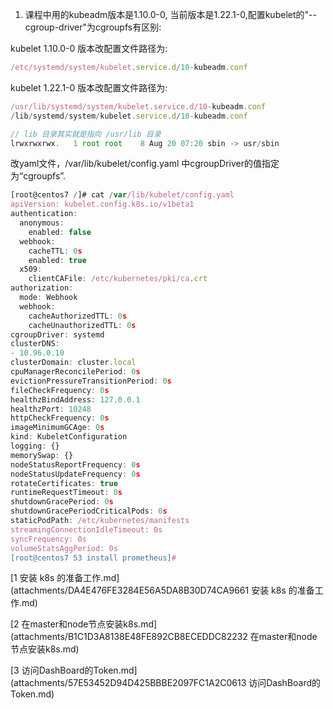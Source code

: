 1. 课程中用的kubeadm版本是1.10.0-0, 当前版本是1.22.1-0,配置kubelet的"--cgroup-driver"为cgroupfs有区别: 



kubelet 1.10.0-0 版本改配置文件路径为:

```javascript
/etc/systemd/system/kubelet.service.d/10-kubeadm.conf
```



kubelet  1.22.1-0 版本改配置文件路径为:

```javascript
/usr/lib/systemd/system/kubelet.service.d/10-kubeadm.conf
/lib/systemd/system/kubelet.service.d/10-kubeadm.conf

// lib 目录其实就是指向 /usr/lib 目录
lrwxrwxrwx.   1 root root    8 Aug 20 07:20 sbin -> usr/sbin
```



改yaml文件，/var/lib/kubelet/config.yaml 中cgroupDriver的值指定为“cgroupfs”.

```javascript
[root@centos7 /]# cat /var/lib/kubelet/config.yaml 
apiVersion: kubelet.config.k8s.io/v1beta1
authentication:
  anonymous:
    enabled: false
  webhook:
    cacheTTL: 0s
    enabled: true
  x509:
    clientCAFile: /etc/kubernetes/pki/ca.crt
authorization:
  mode: Webhook
  webhook:
    cacheAuthorizedTTL: 0s
    cacheUnauthorizedTTL: 0s
cgroupDriver: systemd
clusterDNS:
- 10.96.0.10
clusterDomain: cluster.local
cpuManagerReconcilePeriod: 0s
evictionPressureTransitionPeriod: 0s
fileCheckFrequency: 0s
healthzBindAddress: 127.0.0.1
healthzPort: 10248
httpCheckFrequency: 0s
imageMinimumGCAge: 0s
kind: KubeletConfiguration
logging: {}
memorySwap: {}
nodeStatusReportFrequency: 0s
nodeStatusUpdateFrequency: 0s
rotateCertificates: true
runtimeRequestTimeout: 0s
shutdownGracePeriod: 0s
shutdownGracePeriodCriticalPods: 0s
staticPodPath: /etc/kubernetes/manifests
streamingConnectionIdleTimeout: 0s
syncFrequency: 0s
volumeStatsAggPeriod: 0s
[root@centos7 53 install prometheus]#
```





[1 安装 k8s 的准备工作.md](attachments/DA4E476FE3284E56A5DA8B30D74CA9661 安装 k8s 的准备工作.md)



[2 在master和node节点安装k8s.md](attachments/B1C1D3A8138E48FE892CB8ECEDDC82232 在master和node节点安装k8s.md)



[3 访问DashBoard的Token.md](attachments/57E53452D94D425BBBE2097FC1A2C0613 访问DashBoard的Token.md)





